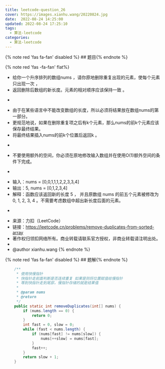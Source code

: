 ```yaml
---
title: leetcode-question_26
cover: https://images.xianhu.wang/20220824.jpg
date:  2022-08-24 14:25:00
updated: 2022-08-24 17:25:10
tags:
  - 算法-leetcode
categories:
  - 算法-leetcode
---
```


{% note red 'fas fa-fan' disabled %} ## 题目{% endnote %}

{% note red  'fas -fa-fan' flat%} 
 * 给你一个升序排列的数组nums ，请你原地删除重复出现的元素，使每个元素只出现一次 ，
 * 返回删除后数组的新长度。元素的相对顺序应该保持一致 。
 * <p>
 * 由于在某些语言中不能改变数组的长度，所以必须将结果放在数组nums的第一部分。
 * 更规范地说，如果在删除重复项之后有k个元素，那么nums的前k个元素应该保存最终结果。
 * 将最终结果插入nums的前k个位置后返回k 。
 * <p>
 * 不要使用额外的空间，你必须在原地修改输入数组并在使用O(1)额外空间的条件下完成。
 * <p>
 * 输入：nums = [0,0,1,1,1,2,2,3,3,4]
 * 输出：5, nums = [0,1,2,3,4]
 * 解释：函数应该返回新的长度 5 ， 并且原数组 nums 的前五个元素被修改为 0, 1, 2, 3, 4 。不需要考虑数组中超出新长度后面的元素。
 * <p>
 * 来源：力扣（LeetCode）
 * 链接：https://leetcode.cn/problems/remove-duplicates-from-sorted-array
 * 著作权归领扣网络所有。商业转载请联系官方授权，非商业转载请注明出处。
 *
 * @author xianhu.wang
{% endnote %}

{% note red 'fas fa-fan' disabled %} ## 题解{% endnote %}

```java
    /**
     * 使用快慢指针
     * 快指针走前面判断是否连续重复 如果是则将位置赋值给慢指针
     * 等到快指针走到尾部，慢指针存储的就是结果值
     *
     * @param nums
     * @return
     */
    public static int removeDuplicates(int[] nums) {
        if (nums.length == 0) {
            return 0;
        }
        int fast = 0, slow = 0;
        while (fast < nums.length) {
            if (nums[fast] != nums[slow]) {
                nums[++slow] = nums[fast];
            }
            fast++;
        }
        return slow + 1;
    }
```
